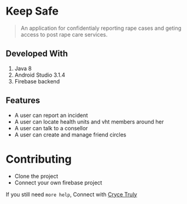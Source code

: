 # Keep Safe
> An application for confidentialy reporting rape cases and geting access to post rape care services.

## Developed With
1. Java 8
1. Android Studio 3.1.4
1. Firebase backend

## Features
* A user can report an incident
* A user can locate health units and vht members around her
* A user can talk to  a consellor
* A user can create and manage friend circles

# Contributing
* Clone the project
* Connect your own firebase project

If you still need `more help`, Connect with [Cryce Truly](mail_to:crycetruly@gmail.com)